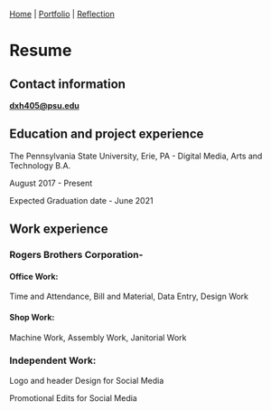 [Home](index.md) | [Portfolio](portfolio.md) | [Reflection](reflection.md)


# Resume

## Contact information

**dxh405@psu.edu**

## Education and project experience

The Pennsylvania State University, Erie, PA - Digital Media, Arts and Technology B.A.

August 2017 - Present

Expected Graduation date - June 2021

## Work experience

### Rogers Brothers Corporation-

#### Office Work:

Time and Attendance, Bill and Material, Data Entry, Design Work

#### Shop Work:

Machine Work, Assembly Work, Janitorial Work

### Independent Work:

Logo and header Design for Social Media

Promotional Edits for Social Media

